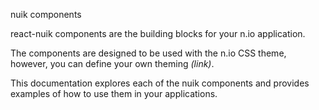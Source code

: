 nuik components

react-nuik components are the building blocks for your n.io application.

The components are designed to be used with the n.io CSS theme, however, you can define your own theming _(link)_.

This documentation explores each of the nuik components and provides examples of how to use them in your applications.
